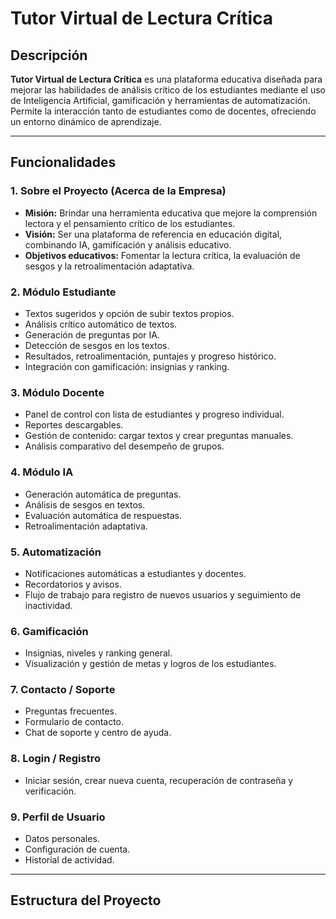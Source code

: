 # Tutor Virtual de Lectura Crítica

## Descripción
**Tutor Virtual de Lectura Crítica** es una plataforma educativa diseñada para mejorar las habilidades de análisis crítico de los estudiantes mediante el uso de Inteligencia Artificial, gamificación y herramientas de automatización. Permite la interacción tanto de estudiantes como de docentes, ofreciendo un entorno dinámico de aprendizaje.

---

## Funcionalidades

### 1. Sobre el Proyecto (Acerca de la Empresa)
- **Misión:** Brindar una herramienta educativa que mejore la comprensión lectora y el pensamiento crítico de los estudiantes.
- **Visión:** Ser una plataforma de referencia en educación digital, combinando IA, gamificación y análisis educativo.
- **Objetivos educativos:** Fomentar la lectura crítica, la evaluación de sesgos y la retroalimentación adaptativa.

### 2. Módulo Estudiante
- Textos sugeridos y opción de subir textos propios.
- Análisis crítico automático de textos.
- Generación de preguntas por IA.
- Detección de sesgos en los textos.
- Resultados, retroalimentación, puntajes y progreso histórico.
- Integración con gamificación: insignias y ranking.

### 3. Módulo Docente
- Panel de control con lista de estudiantes y progreso individual.
- Reportes descargables.
- Gestión de contenido: cargar textos y crear preguntas manuales.
- Análisis comparativo del desempeño de grupos.

### 4. Módulo IA
- Generación automática de preguntas.
- Análisis de sesgos en textos.
- Evaluación automática de respuestas.
- Retroalimentación adaptativa.

### 5. Automatización
- Notificaciones automáticas a estudiantes y docentes.
- Recordatorios y avisos.
- Flujo de trabajo para registro de nuevos usuarios y seguimiento de inactividad.

### 6. Gamificación
- Insignias, niveles y ranking general.
- Visualización y gestión de metas y logros de los estudiantes.

### 7. Contacto / Soporte
- Preguntas frecuentes.
- Formulario de contacto.
- Chat de soporte y centro de ayuda.

### 8. Login / Registro
- Iniciar sesión, crear nueva cuenta, recuperación de contraseña y verificación.

### 9. Perfil de Usuario
- Datos personales.
- Configuración de cuenta.
- Historial de actividad.

---

## Estructura del Proyecto

